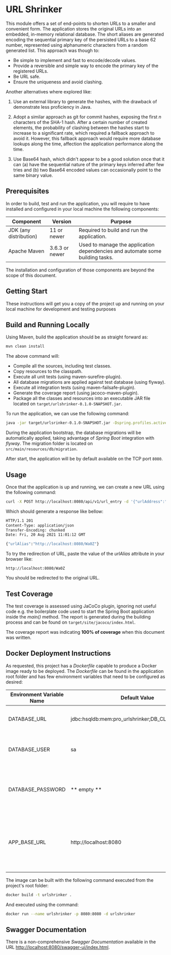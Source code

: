 URL Shrinker
================================================

This module offers a set of end-points to shorten URLs to a smaller and convenient form. The application stores the
original URLs into an embedded, in-memory relational database. The short aliases are generated encoding the sequential
primary key of the persisted URLs to a base 62 number, represented using alphanumeric characters from a random generated
list. This approach was though to:

* Be simple to implement and fast to encode/decode values.
* Provide a reversible and simple way to encode the primary key of the registered URLs.
* Be URL safe.
* Ensure the uniqueness and avoid clashing.

Another alternatives where explored like:

1) Use an external library to generate the hashes, with the drawback of demonstrate less proficiency in Java.

   
2) Adopt a similar approach as git for commit hashes, exposing the first _n_ characters of the SHA-1 hash. After a certain
number of created elements, the probability of clashing between the hashes start to increase to a significant rate, which
required a fallback approach to avoid it. However, this fallback approach would require more database lookups along the
time, affection the application performance along the time.
   
   
3) Use Base64 hash, which didn't appear to be a good solution once that it can (a) have the sequential nature of the
primary keys inferred after few tries and (b) two Base64 encoded values can occasionally point to the same binary value.
   
## Prerequisites

In order to build, test and run the application, you will require to have installed and configured in your local
machine the following components:

| Component | Version | Purpose |
|-----------|---------|---------|
| JDK (any distribution) | 11 or newer | Required to build and run the application. |
| Apache Maven | 3.6.3 or newer | Used to manage the application dependencies and automate some building tasks. |

The installation and configuration of those components are beyond the scope of this document.

## Getting Start

These instructions will get you a copy of the project up and running on your local machine for development and testing purposes

## Build and Running Locally

Using Maven, build the application should be as straight forward as:

```bash
mvn clean install
```

The above command will:

* Compile all the sources, including test classes.
* Copy resources to the classpath.
* Execute all unit tests (using maven-surefire-plugin).
* All database migrations are applied against test database (using flyway).
* Execute all integration tests (using maven-failsafe-plugin).  
* Generate the coverage report (using jacoco-maven-plugin).
* Package all the classes and resources into an executable JAR file located on ```target/urlshrinker-0.1.0-SNAPSHOT.jar```.

To run the application, we can use the following command:

```bash
java -jar target/urlsrinker-0.1.0-SNAPSHOT.jar -Dspring.profiles.active=dev
```

During the application bootstrap, the database migrations will be automatically applied, taking advantage of _Spring Boot_
integration with _flyway_. The migration folder is located on ```src/main/resources/db/migration```.

After start, the application will be by default available on the TCP port ```8080```.

## Usage

Once that the application is up and running, we can create a new URL using the following command:

```bash
curl -X POST http://localhost:8080/api/v1/url_entry -d '{"urlAddress":"http://www.google.com"}' -H "Content-Type: application/json" -i
```

Which should generate a response like bellow:

```bash
HTTP/1.1 201
Content-Type: application/json
Transfer-Encoding: chunked
Date: Fri, 20 Aug 2021 11:01:12 GMT

{"urlAlias":"http://localhost:8080/Wa0Z"}
```

To try the redirection of URL, paste the value of the _urlAlias_ attribute in your browser like:

```
http://localhost:8080/Wa0Z
```

You should be redirected to the original URL.

## Test Coverage

The test coverage is assessed using JaCoCo plugin, ignoring not useful code e.g. the boilerplate code used to start
the Spring Boot application inside the _main()_ method. The report is generated during the building process and can
be found on ```target/site/jacoco/index.html```.

The coverage report was indicating __100% of coverage__ when this document was written.

## Docker Deployment Instructions

As requested, this project has a _Dockerfile_ capable to produce a Docker image ready to be deployed. The _Dockerfile_
can be found in the application root folder and has few environment variables that need to be configured as desired:

| Environment Variable Name | Default Value | Purpose |
|---------------------------|---------------|---------|
| DATABASE_URL              | jdbc:hsqldb:mem:pro_urlshrinker;DB_CLOSE_DELAY=-1 | JDBC URL for database connection |
| DATABASE_USER             | sa | Database user used to connect with the database. |
| DATABASE_PASSWORD         | ** empty ** | Database user password used to connect with the database. |
| APP_BASE_URL              | http://localhost:8080 | Root application URL. Used to concatenate with the generate shorter alias. |

The image can be built with the following command executed from the project's root folder:

```bash
docker build -t urlshrinker .
```

And executed using the command:

```bash
docker run --name urlshrinker -p 8080:8080 -d urlshrinker
```

## Swagger Documentation

There is a non-comprehensive _Swagger Documentation_ available in the URL [http://localhost:8080/swagger-ui/index.html](http://localhost:8080/swagger-ui/index.html).


